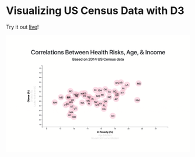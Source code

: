 # Visualizing US Census Data with D3
Try it out [live](https://scottgall.github.io/d3-challenge/)!

![demo](demo.gif)
